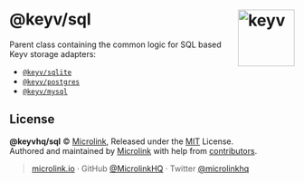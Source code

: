 # @keyv/sql [<img width="100" align="right" src="https://ghcdn.rawgit.org/microlinkhq/keyv/master/media/logo-sunset.svg" alt="keyv">](https://github.com/microlinkhq/keyv)

Parent class containing the common logic for SQL based Keyv storage adapters:

- [`@keyv/sqlite`](https://github.com/microlinkhq/packageS/sqlite)
- [`@keyv/postgres`](https://github.com/microlinkhq/packageS/postgres)
- [`@keyv/mysql`](https://github.com/microlinkhq/packageS/mysql)

## License

**@keyvhq/sql** © [Microlink](https://microlink.io), Released under the [MIT](https://github.com/microlinkhq/keyv/blob/master/LICENSE.md) License.<br/>
Authored and maintained by [Microlink](https://microlink.io) with help from [contributors](https://github.com/microlinkhq/keyv/contributors).

> [microlink.io](https://microlink.io) · GitHub [@MicrolinkHQ](https://github.com/microlinkhq) · Twitter [@microlinkhq](https://twitter.com/microlinkhq)
